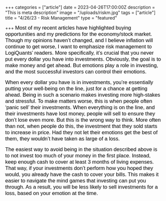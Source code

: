 +++
categories = ["article"]
date = 2023-04-26T17:00:00Z
description = "This is meta description"
image = "/uploads/riskm.jpg"
tags = ["article"]
title = "4/26/23 - Risk Management"
type = "featured"

+++
<span style="color:black"><span style="font-family:Arial; font-size:1.2em;">Most of my recent articles have highlighted buying opportunities and my predictions for the economy/stock market. Though my opinions haven’t changed, and I believe inflation will continue to get worse, I want to emphasize risk management to LogiQuants’ readers. More specifically, it’s crucial that you never put every dollar you have into investments. Obviously, the goal is to make money and get ahead. But emotions play a role in investing, and the most successful investors can control their emotions.</span></span>

<span style="color:black"><span style="font-family:Arial; font-size:1.2em;">When every dollar you have is in investments, you’re essentially putting your well-being on the line, just for a chance at getting ahead. Being in such a scenario makes investing more high-stakes and stressful. To make matters worse, this is when people often ‘panic sell’ their investments. When everything is on the line, and their investments have lost money, people will sell to ensure they don’t lose even more. But this is the wrong way to think. More often than not, when people do this, the investment that they sold starts to increase in price. Had they not let their emotions get the best of them, they wouldn’t have taken as large of a loss.</span></span>

<span style="color:black"><span style="font-family:Arial; font-size:1.2em;">The easiest way to avoid being in the situation described above is to not invest too much of your money in the first place. Instead, keep enough cash to cover at least 3 months of living expenses. That way, if your investments don’t perform how you hoped they would, you already have the cash to cover your bills. This makes it easier to navigate the mind games that investing can put you through. As a result, you will be less likely to sell investments for a loss, based on your emotion at the time.</span></span>
